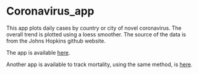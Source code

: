 # Coronavirus_app

This app plots daily cases by country or city of novel coronavirus. The overall trend is plotted using a loess smoother. The source of the data is from the Johns Hopkins github website.

The app is available [here](https://sithor.shinyapps.io/coronavirus/).

Another app is available to track mortality, using the same method, is [here](https://sithor.shinyapps.io/coronavirus_mortality/).

